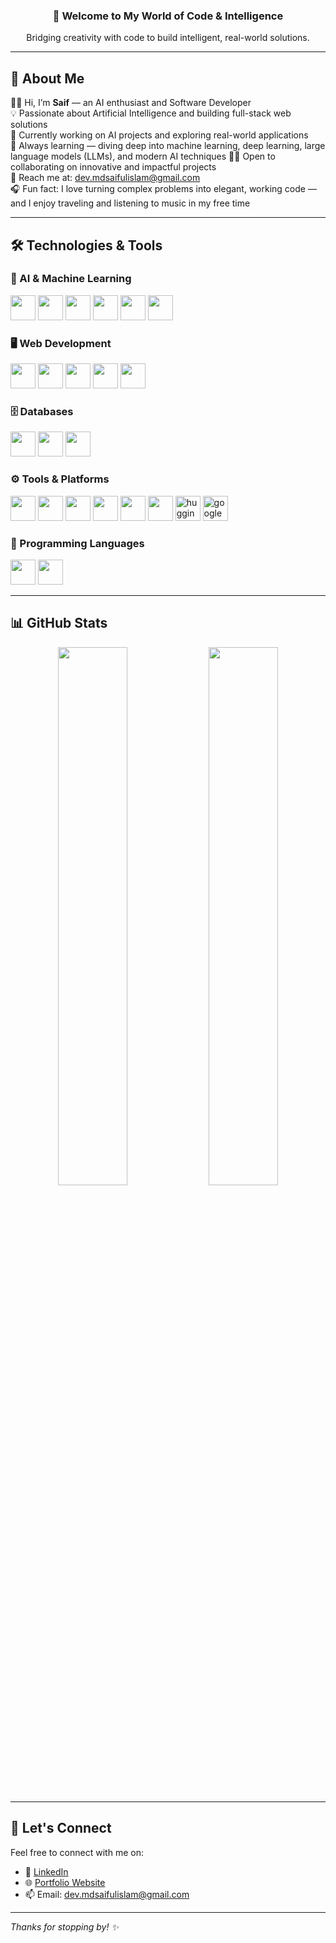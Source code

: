 <h3 align="center">🚀 Welcome to My World of Code & Intelligence</h3>

<p align="center">
  Bridging creativity with code to build intelligent, real-world solutions.
</p>

---

## 👤 About Me

👋🏼 Hi, I’m **Saif** — an AI enthusiast and Software Developer  
💡 Passionate about Artificial Intelligence and building full-stack web solutions  
🚀 Currently working on AI projects and exploring real-world applications  
📘 Always learning — diving deep into machine learning, deep learning, large language models (LLMs), and modern AI techniques
🤝🏼 Open to collaborating on innovative and impactful projects  
📩 Reach me at: [dev.mdsaifulislam@gmail.com](mailto:dev.mdsaifulislam@gmail.com)  
🎧 Fun fact: I love turning complex problems into elegant, working code — and I enjoy traveling and listening to music in my free time

---

## 🛠️ Technologies & Tools

### 🚀 AI & Machine Learning
<div align="left">
  <img src="https://cdn.jsdelivr.net/gh/devicons/devicon/icons/python/python-original.svg" height="40" />
  <img src="https://cdn.jsdelivr.net/gh/devicons/devicon/icons/pytorch/pytorch-original.svg" height="40" />
  <img src="https://skillicons.dev/icons?i=scikitlearn" height="40" />
  <img src="https://cdn.jsdelivr.net/gh/devicons/devicon/icons/numpy/numpy-original.svg" height="40" />
  <img src="https://cdn.jsdelivr.net/gh/devicons/devicon/icons/pandas/pandas-original.svg" height="40" />
  <img src="https://cdn.jsdelivr.net/gh/devicons/devicon/icons/jupyter/jupyter-original.svg" height="40" />
</div>

### 🖥️ Web Development
<div align="left">
  <img src="https://cdn.jsdelivr.net/gh/devicons/devicon/icons/react/react-original.svg" height="40" />
  <img src="https://cdn.jsdelivr.net/gh/devicons/devicon/icons/javascript/javascript-original.svg" height="40" />
  <img src="https://cdn.jsdelivr.net/gh/devicons/devicon/icons/tailwindcss/tailwindcss-original-wordmark.svg" height="40" />
  <img src="https://skillicons.dev/icons?i=fastapi" height="40" />
  <img src="https://skillicons.dev/icons?i=netlify" height="40" />
</div>

### 🗄️ Databases
<div align="left">
  <img src="https://cdn.jsdelivr.net/gh/devicons/devicon/icons/postgresql/postgresql-original.svg" height="40" />
  <img src="https://cdn.jsdelivr.net/gh/devicons/devicon/icons/mysql/mysql-original.svg" height="40" />
  <img src="https://cdn.jsdelivr.net/gh/devicons/devicon/icons/sqlalchemy/sqlalchemy-original.svg" height="40" />
</div>

### ⚙️ Tools & Platforms
<div align="left">
  <img src="https://cdn.jsdelivr.net/gh/devicons/devicon/icons/docker/docker-original.svg" height="40" />
  <img src="https://cdn.jsdelivr.net/gh/devicons/devicon/icons/git/git-original.svg" height="40" />
  <img src="https://cdn.jsdelivr.net/gh/devicons/devicon/icons/github/github-original.svg" height="40" />
  <img src="https://cdn.jsdelivr.net/gh/devicons/devicon/icons/vscode/vscode-original.svg" height="40" />
  <img src="https://skillicons.dev/icons?i=postman" height="40" />
  <img src="https://cdn.jsdelivr.net/gh/devicons/devicon/icons/ubuntu/ubuntu-plain.svg" height="40" />
  <img src="https://huggingface.co/front/assets/huggingface_logo-noborder.svg" height="40" alt="huggingface logo" />
  <img src="https://colab.research.google.com/img/colab_favicon_256px.png" height="40" alt="google colab logo" />
</div>

### 🔧 Programming Languages
<div align="left">
  <img src="https://cdn.jsdelivr.net/gh/devicons/devicon/icons/c/c-original.svg" height="40" />
  <img src="https://cdn.jsdelivr.net/gh/devicons/devicon/icons/cplusplus/cplusplus-original.svg" height="40" />
</div>

---

## 📊 GitHub Stats

<p align="center">
  <img src="https://github-readme-stats.vercel.app/api?username=mdsaifulislam&show_icons=true&theme=tokyonight" width="47%" />
  <img src="https://github-readme-streak-stats.herokuapp.com/?user=mdsaifulislam&theme=tokyonight" width="47%" />
</p>

---

## 🧠 Let's Connect

Feel free to connect with me on:

- 💼 [LinkedIn]((https://www.linkedin.com/in/saif0000001/))
- 🌐 [Portfolio Website]((https://msi-saif.netlify.app/))
- 📫 Email: [dev.mdsaifulislam@gmail.com](mailto:dev.mdsaifulislam@gmail.com)

---

_Thanks for stopping by! ✨_

